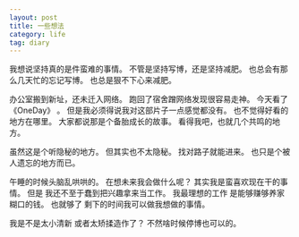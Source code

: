```yaml
---
layout: post
title: 一些想法
category: life
tag: diary
---
```



我想说坚持真的是件蛮难的事情。
不管是坚持写博，还是坚持减肥。
也总会有那么几天忙的忘记写博。
也总是狠不下心来减肥。

办公室搬到新址，还未迁入网络。
跑回了宿舍蹭网络发现很容易走神。
今天看了《OneDay》 。
但是我必须得说我对这部片子一点感觉都没有。
也不觉得好看的地方在哪里。
大家都说那是个备胎成长的故事。
看得我吧，也就几个共鸣的地方。

虽然这是个听隐秘的地方。
但其实也不太隐秘。
找对路子就能进来。
也只是个被人遗忘的地方而已。

午睡的时候头脑乱哄哄的。
在想未来我会做什么呢？
其实我是蛮喜欢现在干的事情。
但是 我还不至于蠢到把兴趣拿来当工作。
我最理想的工作 是能够赚够养家糊口的钱。
也就够了 剩下的时间我可以做我想做的事情。

我是不是太小清新 或者太矫揉造作了？
不然啥时候停博也可以的。
